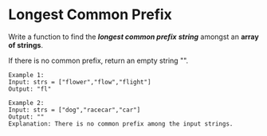 # Longest Common Prefix

Write a function to find the _**longest common prefix**_ **_string_** amongst an **array of strings**.

If there is no common prefix, return an empty string "".

 

    Example 1:
    Input: strs = ["flower","flow","flight"]
    Output: "fl"

    Example 2:
    Input: strs = ["dog","racecar","car"]
    Output: ""
    Explanation: There is no common prefix among the input strings.
